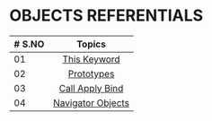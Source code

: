 # OBJECTS REFERENTIALS

| # S.NO |                        Topics                        |
| ------ | :--------------------------------------------------: |
| 01     |     [This Keyword](./01-this-keyword/readME.md)      |
| 02     |       [Prototypes](./02-Prototypes/readME.md)        |
| 03     |  [Call Apply Bind](./03-call_Apply_Bind/readME.md)   |
| 04     | [Navigator Objects](./04-Navigator-Object/readME.md) |
